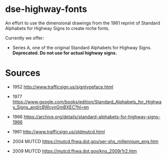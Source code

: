 # dse-highway-fonts

An effort to use the dimensional drawings from the 1961 reprint of
Standard Alphabets for Highway Signs to create niche fonts.

Currently we offer:

-   Series A, one of the original Standard Alphabets for Highway
    Signs.  **Deprecated.  Do not use for actual highway signs.**

# Sources

-   1952 http://www.trafficsign.us/signtypeface.html

-   1977 https://www.google.com/books/edition/Standard_Alphabets_for_Highway_Signs_and/cBWcvnGmBXEC?hl=en

-   1966 https://archive.org/details/standard-alphabets-for-highway-signs-1966

-   1961 http://www.trafficsign.us/oldmutcd.html

-   2004 MUTCD https://mutcd.fhwa.dot.gov/ser-shs_millennium_eng.htm

-   2009 MUTCD https://mutcd.fhwa.dot.gov/kno_2009r1r2.htm

